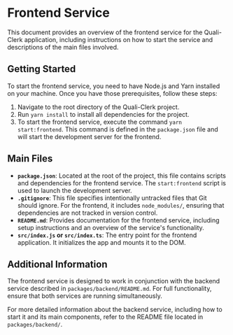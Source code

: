 # Frontend Service

This document provides an overview of the frontend service for the Quali-Clerk application, including instructions on how to start the service and descriptions of the main files involved.

## Getting Started

To start the frontend service, you need to have Node.js and Yarn installed on your machine. Once you have those prerequisites, follow these steps:

1. Navigate to the root directory of the Quali-Clerk project.
2. Run `yarn install` to install all dependencies for the project.
3. To start the frontend service, execute the command `yarn start:frontend`. This command is defined in the `package.json` file and will start the development server for the frontend.

## Main Files

- **`package.json`**: Located at the root of the project, this file contains scripts and dependencies for the frontend service. The `start:frontend` script is used to launch the development server.
- **`.gitignore`**: This file specifies intentionally untracked files that Git should ignore. For the frontend, it includes `node_modules/`, ensuring that dependencies are not tracked in version control.
- **`README.md`**: Provides documentation for the frontend service, including setup instructions and an overview of the service's functionality.
- **`src/index.js` or `src/index.ts`**: The entry point for the frontend application. It initializes the app and mounts it to the DOM.

## Additional Information

The frontend service is designed to work in conjunction with the backend service described in `packages/backend/README.md`. For full functionality, ensure that both services are running simultaneously.

For more detailed information about the backend service, including how to start it and its main components, refer to the README file located in `packages/backend/`.
